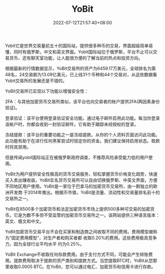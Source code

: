 ﻿---
weight: 
title: "YoBit"
description: "Yobit它是世界交易量前五十的国际站，提供很多种币的交易，界面超级简单易懂，同时有俄罗斯，中文和英文界面。Yobit国际站位于俄罗斯，平台不止可以交易货币，还有聊天室功能，让人能很方便的了解当前的热点和投资方向。"
date: 2022-07-12T21:57:40+08:00
lastmod: 2022-07-12T16:45:40+08:00
draft: false
authors: ["yangsi"]
featuredImage: "yobit.webp"
link: "https://www.bibox.com/en     https://www.120btc.com/baike/pingtai/225645549.html"
tags: ["交易所","YoBit"]
categories: ["navigation"]
navigation: ["交易所"]
lightgallery: true
toc: true
pinned: false
recommend: false
recommend1: false
---
Yobit它是世界交易量前五十的国际站，提供很多种币的交易，界面超级简单易懂，同时有俄罗斯，中文和英文界面。Yobit国际站位于俄罗斯，平台不止可以交易货币，还有聊天室功能，让人能很方便的了解当前的热点和投资方向。

根据最新的行情数据显示，YoBit交易所的资产为6459.17万美元，全球排名为第48名，24交易额为13.09亿美元，已上线31个币种和44个交易对，从这些数据看Yobit交易所的发展还是不错的。

YoBit交易所已实现以下功能以增强安全性：

2FA：与其他加密货币交易所类似，该平台也向交易者的帐户提供2FA(两因素身份验证)。

登录验证：该平台使用登录验证安全功能。通过电子邮件启用此功能。每当你登录该帐户时，你都会收到一封验证邮件。它有助于跟踪未经授权的登录。

冻结提款：该平台的重要功能之一是冻结提款。从你的个人资料页面访问此功能。此功能有助于在进行任何黑客尝试时锁定你的资金。我们建议保持启用状态。取款时将其禁用。

但是传闻yobit国际站正在被俄罗斯政府调查，不推荐风险承受能力低的用户使用。

YoBit为用户提供安全性极高的货币交易服务，轻松掌握货币价格变化趋势，快速买入卖出赚收益，YoBit实名货币交易所可以自由切换俄罗斯、中英文界面，方便不同地区用户使用。YoBit是一家位于巴拿马的加密货币交易所，由一群独立的欧洲开发商 于2014年推出。根据币市值，YoBit是流量、流动性和交易量排名前十的交易所之一。

YoBit在8500多个加密货币和法定加密货币市场上提供500多种可交易的加密货币。它是为数不多但不受监管的加密货币交易所之一。该网站提供三种语言版本：英文、俄文和中文。

YoBit加密货币交易平台不会在买家和制造商之间收取不同的费用。费用模型被称为“固定费用模型”，对生产者和购买者都 收取0.20%的费用。这些费用极具竞争力，因为全球行业平均水平 约为0.25%。

YoBit Exchange不收取任何存款费用。由于支付方式不同，可能会产生转账费用。提款费用取决于提款的资产类别和提款方式。当您提取BTC时，YoBit从您那里收取0.0005 BTC。在YoBit，您可以通过电汇、加密货币和信用卡进行存款。